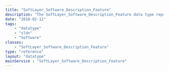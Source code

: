 ```yaml
---
title: "SoftLayer_Software_Description_Feature"
description: "The SoftLayer_Software_Description_Feature data type represents a single software description feature. A feature may show up on more than one software description and can not be created, modified, or removed. "
date: "2018-02-12"
tags:
    - "datatype"
    - "sldn"
    - "Software"
classes:
    - "SoftLayer_Software_Description_Feature"
type: "reference"
layout: "datatype"
mainService : "SoftLayer_Software_Description_Feature"
---
```

